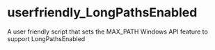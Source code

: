 # userfriendly_LongPathsEnabled
A user friendly script that sets the MAX_PATH Windows API feature to support LongPathsEnabled
